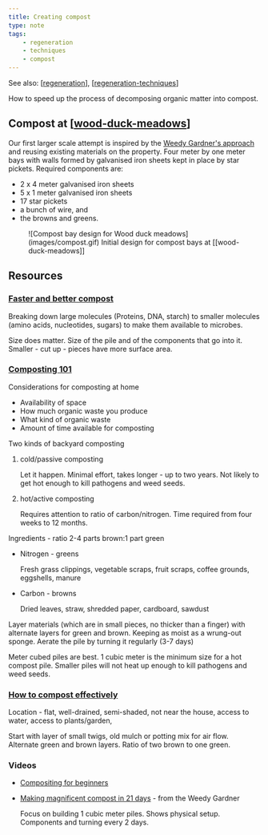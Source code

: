 ```yaml
---
title: Creating compost
type: note
tags: 
    - regeneration
    - techniques
    - compost
---
```


See also: [[regeneration]], [[regeneration-techniques]]

How to speed up the process of decomposing organic matter into compost.

## Compost at [[wood-duck-meadows]]

Our first larger scale attempt is inspired by the [Weedy Gardner's approach](https://www.youtube.com/watch?v=IV_kkJy3s3Q&) and reusing existing materials on the property. Four meter by one meter bays with walls formed by galvanised iron sheets kept in place by star pickets. Required components are:

- 2 x 4 meter galvanised iron sheets
- 5 x 1 meter galvanised iron sheets
- 17 star pickets
- a bunch of wire, and
- the browns and greens.

<figure markdown>
![Compost bay design for Wood duck meadows](images/compost.gif)
<caption>Initial design for compost bays at [[wood-duck-meadows]]</caption>
</figure>

## Resources

### [Faster and better compost](https://www.youtube.com/watch?v=7_HrMDLjAcM)

Breaking down large molecules (Proteins, DNA, starch) to smaller molecules (amino acids, nucleotides, sugars) to make them available to microbes.

Size does matter. Size of the pile and of the components that go into it. Smaller - cut up - pieces have more surface area.


### [Composting 101](https://www.nrdc.org/stories/composting-101)

Considerations for composting at home

- Availability of space
- How much organic waste you produce
- What kind of organic waste
- Amount of time available for composting

Two kinds of backyard composting

1. cold/passive composting

    Let it happen. Minimal effort, takes longer - up to two years. Not likely to get hot enough to kill pathogens and weed seeds.
2. hot/active composting

    Requires attention to ratio of carbon/nitrogen. Time required from four weeks to 12 months.

Ingredients - ratio 2-4 parts brown:1 part green

- Nitrogen - greens

    Fresh grass clippings, vegetable scraps, fruit scraps, coffee grounds, eggshells, manure

- Carbon - browns

    Dried leaves, straw, shredded paper, cardboard, sawdust

Layer materials (which are in small pieces, no thicker than a finger) with alternate layers for green and brown. Keeping as moist as a wrung-out sponge. Aerate the pile by turning it regularly (3-7 days)

Meter cubed piles are best. 1 cubic meter is the minimum size for a hot compost pile. Smaller piles will not heat up enough to kill pathogens and weed seeds.

### [How to compost effectively](https://www.detsi.qld.gov.au/our-department/news-media/down-to-earth/how-to-compost-effectively)

Location - flat, well-drained, semi-shaded, not near the house, access to water, access to plants/garden, 

Start with layer of small twigs, old mulch or potting mix for air flow. Alternate green and brown layers. Ratio of two brown to one green.

### Videos

- [Compositing for beginners](https://www.youtube.com/watch?v=6Ti5g-AZiTs&t=228s)
- [Making magnificent compost in 21 days](https://www.youtube.com/watch?v=IV_kkJy3s3Q&t=1012s) - from the Weedy Gardner

    Focus on building 1 cubic meter piles. Shows physical setup. Components and turning every 2 days.


[//begin]: # "Autogenerated link references for markdown compatibility"
[regeneration]: ../regeneration "Bush regeneration (Wood duck meadows)"
[regeneration-techniques]: regeneration-techniques "Regeneration techniques"
[wood-duck-meadows]: ../wood-duck-meadows "Wood duck meadows"
[//end]: # "Autogenerated link references"